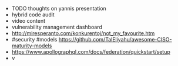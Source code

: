 - TODO thoughts on yannis presentation
- hybrid code audit
- video content
- vulnerability management dashboard
- http://miresperanto.com/konkurentoj/not_my_favourite.htm
- #security #models https://github.com/TalEliyahu/awesome-CISO-maturity-models
- https://www.apollographql.com/docs/federation/quickstart/setup
- v